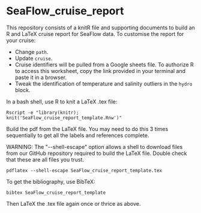 # SeaFlow_cruise_report
This repository consists of a knitR file and supporting documents to build an R and LaTeX cruise report for SeaFlow data.  To customise the report for your cruise:
* Change `path`.
* Update `cruise`. 
* Cruise identifiers will be pulled from a Google sheets file.  To authorize R to access this worksheet, copy the link provided in your terminal and paste it in a browser.
* Tweak the identification of temperature and salinity outliers in the `hydro` block.

In a bash shell, use R to knit a LaTeX .tex file:

```
Rscript -e "library(knitr); knit('SeaFlow_cruise_report_template.Rnw')"
```

Build the pdf from the LaTeX file.  You may need to do this 3 times sequentially to get all the labels and references complete.

WARNING:  The "--shell-escape" option allows a shell to download files from our GitHub repository required to build the LaTeX file.  Double check that these are all files you trust.    

```
pdflatex --shell-escape SeaFlow_cruise_report_template.tex
```

To get the bibliography, use BibTeX:

```
bibtex SeaFlow_cruise_report_template
```

Then LaTeX the .tex file again once or thrice as above.
